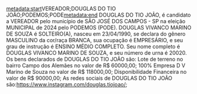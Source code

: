<metadata:start>VEREADOR;DOUGLAS DO TIO JOÃO;PODEMOS;PODE<metadata:end>
DOUGLAS DO TIO JOÃO, é candidato a VEREADOR pelo município de SÃO JOSÉ DOS CAMPOS - SP na eleição MUNICIPAL de 2024 pelo PODEMOS (PODE). DOUGLAS VIVANCO MARINO DE SOUZA é SOLTEIRO(A), nasceu em 23/04/1990, se declara do gênero MASCULINO da cor/raça BRANCA, sua ocupação é EMPRESÁRIO, e seu grau de instrução é ENSINO MÉDIO COMPLETO. Seu nome completo é DOUGLAS VIVANCO MARINO DE SOUZA, e seu número de urna é 20020.
Os bens declarados de DOUGLAS DO TIO JOÃO são: Lote de terreno no bairro Campo dos Alemães no valor de R$ 60000,00; 100% Empresa D V Marino de Souza no valor de R$ 118000,00; Disponibilidade Financeira no valor de R$ 90000,00; 
As redes sociais de DOUGLAS DO TIO JOÃO são:https://www.instagram.com/douglas.tiojoao/;